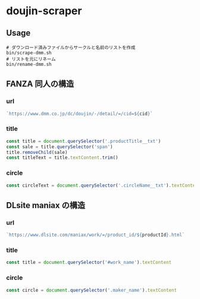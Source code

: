 # doujin-scraper

## Usage

```shell
# ダウンロード済みファイルからサークルと名前のリストを作成
bin/scrape-dmm.sh
# リストを元にリネーム
bin/rename-dmm.sh
```

## FANZA 同人の構造

### url

```js
`https://www.dmm.co.jp/dc/doujin/-/detail/=/cid=${cid}`
```

### title

```js
const title = document.querySelector('.productTitle__txt')
const sale = title.querySelector('span')
title.removeChild(sale)
const titleText = title.textContent.trim()
```

### circle

```js
const circleText = document.querySelector('.circleName__txt').textContent
```

## DLsite maniax の構造

### url

```js
`https://www.dlsite.com/maniax/work/=/product_id/${productId}.html`
```

### title

```js
const title = document.querySelector('#work_name').textContent
```

### circle

```js
const circle = document.querySelector('.maker_name').textContent
```
